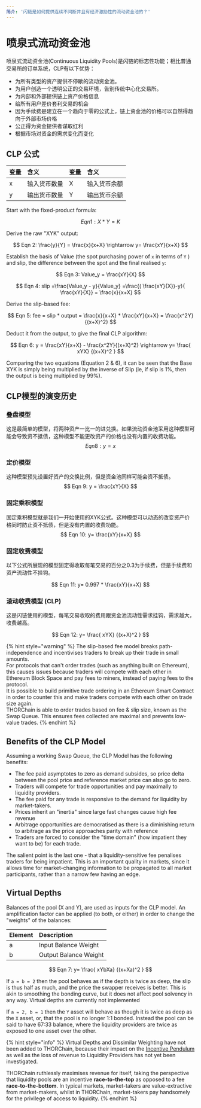 ```yaml
---
简介: '闪链是如何提供连续不间断并且有经济激励性的流动资金池的？'
---
```


# 喷泉式流动资金池

喷泉式流动资金池(Continuous Liquidity Pools)是闪链的标志性功能；相比普通交易所的订单系统，CLP有以下优势：
* 为所有类型的资产提供不停歇的流动资金池。
* 为用户创造一个透明公正的交易环境，告别传统中心化交易所。
* 为内部和外部提供链上资产价格信息
* 给所有用户差价套利交易的机会
* 因为手续费是建立在一个趋向于零的公式上，链上资金池的价格可以自然得趋向于外部市场价格
* 公正得为资金提供者谋取红利
* 根据市场对资金的需求变化而变化

## CLP 公式

| 变量 | 含义 | 变量 | 含义 |
| :--- | :--- | :--- | :--- |
| x | 输入货币数量 | X | 输入货币余额 |
| y | 输出货币数量 | Y | 输出货币余额 |

Start with the fixed-product formula:

$$
Eqn 1: X*Y = K
$$

Derive the raw "XYK" output:

$$
Eqn 2: \frac{y}{Y} = \frac{x}{x+X} \rightarrow y= \frac{xY}{x+X}
$$

Establish the basis of Value \(the spot purchasing power of `x` in terms of `Y` \) and slip, the difference between the spot and the final realised `y`:

$$
Eqn 3: Value_y = \frac{xY}{X}
$$

$$
Eqn 4: slip =\frac{Value_y - y}{Value_y} =\frac{( \frac{xY}{X})-y}{ \frac{xY}{X}} = \frac{x}{x+X}
$$

Derive the slip-based fee:

$$
Eqn 5: fee = slip * output =  \frac{x}{x+X} * \frac{xY}{x+X} = \frac{x^2Y}{(x+X)^2}
$$

Deduct it from the output, to give the final CLP algorithm:

$$
Eqn 6: y = \frac{xY}{x+X} - \frac{x^2Y}{(x+X)^2} \rightarrow y= \frac{ xYX} {(x+X)^2 }
$$

Comparing the two equations \(Equation 2 & 6\), it can be seen that the Base XYK is simply being multiplied by the inverse of Slip \(ie, if slip is 1%, then the output is being multiplied by 99%\). 

## CLP模型的演变历史

### 叠盘模型

这是最简单的模型，将两种资产一比一的进兑换。如果流动资金池采用这种模型可能会导致资不抵债，这种模型不能更改资产的价格也没有内置的收费功能。
$$
Eqn 8: y = x
$$

### 定价模型

这种模型预先设置好资产的交换比例，但是资金池同样可能会资不抵债。
$$
Eqn 9: y = \frac{xY}{X}
$$

### 固定乘积模型

固定乘积模型就是我们一开始使用的XYK公式。这种模型可以动态的改变资产价格同时防止资不抵债，但是没有内置的收费功能。
$$
Eqn 10: y= \frac{xY}{x+X}
$$

### 固定收费模型

以下公式所展现的模型固定得收取每笔交易的百分之0.3为手续费，但是手续费和资产流动性不挂钩。

$$
Eqn 11: y= 0.997 * \frac{xY}{x+X}
$$

### 滚动收费模型 \(CLP\)

这是闪链使用的模型，每笔交易收取的费用跟资金池流动性需求挂钩，需求越大，收费越高。

$$
Eqn 12: y= \frac{ xYX} {(x+X)^2 }
$$

{% hint style="warning" %}
The slip-based fee model breaks path-independence and incentivises traders to break up their trade in small amounts.   
For protocols that can't order trades \(such as anything built on Ethereum\), this causes issues because traders will compete with each other in Ethereum Block Space and pay fees to miners, instead of paying fees to the protocol.   
It is possible to build primitive trade ordering in an Ethereum Smart Contract in order to counter this and make traders compete with each other on trade size again.   
THORChain is able to order trades based on fee & slip size, known as the Swap Queue. This ensures fees collected are maximal and prevents low-value trades. 
{% endhint %}

## Benefits of the CLP Model

Assuming a working Swap Queue, the CLP Model has the following benefits:

* The fee paid asymptotes to zero as demand subsides, so price delta between the pool price and reference market price can also go to zero. 
* Traders will compete for trade opportunities and pay maximally to liquidity providers.
* The fee paid for any trade is responsive to the demand for liquidity by market-takers.
* Prices inherit an "inertia" since large fast changes cause high fee revenue
* Arbitrage opportunities are democratised as there is a diminishing return to arbitrage as the price approaches parity with reference
* Traders are forced to consider the "time domain" \(how impatient they want to be\) for each trade. 

The salient point is the last one - that a liquidity-sensitive fee penalises traders for being impatient. This is an important quality in markets, since it allows time for market-changing information to be propagated to all market participants, rather than a narrow few having an edge. 

## Virtual Depths

Balances of the pool \(X and Y\), are used as inputs for the CLP model. An amplification factor can be applied \(to both, or either\) in order to change the "weights" of the balances:

| Element | Description |
| :--- | :--- |
| a | Input Balance Weight |
| b | Output Balance Weight |

$$
Eqn 7: y= \frac{ xYbXa} {(x+Xa)^2 }
$$

If `a = b = 2` then the pool behaves as if the depth is twice as deep, the slip is thus half as much, and the price the swapper receives is better. This is akin to smoothing the bonding curve, but it does not affect pool solvency in any way. Virtual depths are currently not implemented

If `a = 2, b = 1` then the `Y` asset will behave as though it is twice as deep as the `X` asset, or, that the pool is no longer 1:1 bonded. Instead the pool can be said to have 67:33 balance, where the liquidity providers are twice as exposed to one asset over the other. 

{% hint style="info" %}
Virtual Depths and Dissimilar Weighting have not been added to THORChain, because their impact on the  [Incentive Pendulum](incentive-pendulum.md) as well as the loss of revenue to Liquidity Providers has not yet been investigated. 

THORChain ruthlessly maximises revenue for itself, taking the perspective that liquidity pools are an incentive **race-to-the-top** as opposed to a fee **race-to-the-bottom**. In typical markets, market-takers are value-extractive from market-makers, whilst in THORChain, market-takers pay handsomely for the privilege of access to liquidity. 
{% endhint %}

